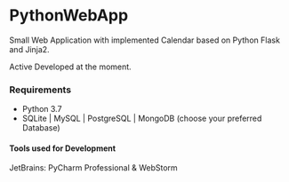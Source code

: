 # PythonWebApp

Small Web Application with implemented Calendar based on Python Flask and Jinja2.

Active Developed at the moment.

### Requirements
- Python 3.7
- SQLite | MySQL | PostgreSQL | MongoDB (choose your preferred Database)

#### Tools used for Development
JetBrains: PyCharm Professional & WebStorm
